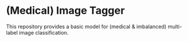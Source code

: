 # (Medical) Image Tagger

This repository provides a basic model for (medical & imbalanced) multi-label image classification.
